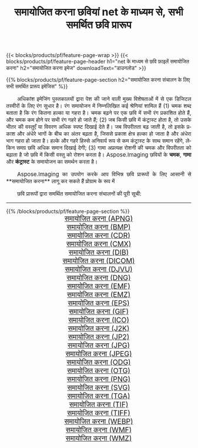 ﻿---
title: समायोजित करना छवियां net के माध्यम से, सभी समर्थित छवि प्रारूप 
weight: 3920
url: /hi/net/adjust 
lang: hi
langdirlevel: 2
locales: zh-hans,ja,it,ru,de,es,fr,nl,id,lt,pl,pt,vi,tr,ko,zh-hant,ar,hi,th,sv,cs,uk,he
description: Aspose.Imaging का उपयोग करके आप net के माध्यम से आसानी से समायोजित करना चित्र बना सकते हैं
---

{{< blocks/products/pf/feature-page-wrap >}}
{{< blocks/products/pf/feature-page-header h1="net के माध्यम से छवि फ़ाइलें समायोजित करना" h2="समायोजित करना इमेज" downloadText="डाउनलोड" >}}


{{% blocks/products/pf/feature-page-section  h2="समायोजित करना संचालन के लिए सभी समर्थित प्रारूप इमेजिस" %}}
<p align="justify" style="text-indent:2em;font-size:15px;">
अधिकांश इमेजिंग पुस्तकालयों द्वारा पेश की जाने वाली मुख्य विशेषताओं में से एक डिजिटल तस्वीरों के लिए रंग सुधार है। रंग समायोजन में निम्नलिखित कई श्रेणियां शामिल हैं (1) चमक शब्द बताता है कि रंग कितना हल्का या गहरा है। चमक बढ़ने पर एक छवि में सभी रंग प्रकाशित होते हैं, और चमक कम होने पर सभी रंग गहरे हो जाते हैं; (2) जब किसी छवि में कंट्रास्ट होता है, तो उसके भीतर की वस्तुएँ या विवरण अधिक स्पष्ट दिखाई देते हैं। जब विपरीतता बढ़ जाती है, तो इसके प्रकाश और अंधेरे भागों के बीच का अंतर बढ़ता है, जिससे प्रकाश क्षेत्र हल्का हो जाता है और अंधेरा भाग गहरा हो जाता है। हल्के और गहरे हिस्से अनिवार्य रूप से कम कंट्रास्ट के साथ समान रहेंगे, लेकिन समग्र छवि अधिक समान दिखाई देगी; (3) गामा अप्रत्यक्ष रोशनी की चमक और विपरीतता को बढ़ाता है जो छवि में किसी वस्तु को रोशन करता है। Aspose.Imaging छवियों के <b>चमक</b>, <b>गामा</b> और <b>कंट्रास्ट</b> के समायोजन का समर्थन करता है।
</p>
<p align="justify" style="text-indent:2em;font-size:15px;">
Aspose.Imaging का उपयोग करके आप विभिन्न छवि प्रारूपों के लिए आसानी से **समायोजित करना** लागू कर सकते हैं प्रोग्राम के रूप में
</p>
<p align="justify" style="text-indent:2em;font-size:15px;">
छवि प्रारूपों द्वारा समर्थित समायोजित करना संचालनों की पूरी सूची:
</p>
<hr/>
{{% /blocks/products/pf/feature-page-section %}}
<div class="container-fluid productfamilypage bg-gray">
    <div class="convertypes bg-gray agp-content section">
        <div class="container">
		<div class="row other-converters" style="gap: 10px;font-size: 19px;text-align:center;">
		    <div class='col-md-2 other-converter remove-lp remove-rp'><a href="/imaging/hi/net/adjust/apng" style="padding:15px;">समायोजित करना (APNG)</a></div><div class='col-md-2 other-converter remove-lp remove-rp'><a href="/imaging/hi/net/adjust/bmp" style="padding:15px;">समायोजित करना (BMP)</a></div><div class='col-md-2 other-converter remove-lp remove-rp'><a href="/imaging/hi/net/adjust/cdr" style="padding:15px;">समायोजित करना (CDR)</a></div><div class='col-md-2 other-converter remove-lp remove-rp'><a href="/imaging/hi/net/adjust/cmx" style="padding:15px;">समायोजित करना (CMX)</a></div><div class='col-md-2 other-converter remove-lp remove-rp'><a href="/imaging/hi/net/adjust/dib" style="padding:15px;">समायोजित करना (DIB)</a></div><div class='col-md-2 other-converter remove-lp remove-rp'><a href="/imaging/hi/net/adjust/dicom" style="padding:15px;">समायोजित करना (DICOM)</a></div><div class='col-md-2 other-converter remove-lp remove-rp'><a href="/imaging/hi/net/adjust/djvu" style="padding:15px;">समायोजित करना (DJVU)</a></div><div class='col-md-2 other-converter remove-lp remove-rp'><a href="/imaging/hi/net/adjust/dng" style="padding:15px;">समायोजित करना (DNG)</a></div><div class='col-md-2 other-converter remove-lp remove-rp'><a href="/imaging/hi/net/adjust/emf" style="padding:15px;">समायोजित करना (EMF)</a></div><div class='col-md-2 other-converter remove-lp remove-rp'><a href="/imaging/hi/net/adjust/emz" style="padding:15px;">समायोजित करना (EMZ)</a></div><div class='col-md-2 other-converter remove-lp remove-rp'><a href="/imaging/hi/net/adjust/eps" style="padding:15px;">समायोजित करना (EPS)</a></div><div class='col-md-2 other-converter remove-lp remove-rp'><a href="/imaging/hi/net/adjust/gif" style="padding:15px;">समायोजित करना (GIF)</a></div><div class='col-md-2 other-converter remove-lp remove-rp'><a href="/imaging/hi/net/adjust/ico" style="padding:15px;">समायोजित करना (ICO)</a></div><div class='col-md-2 other-converter remove-lp remove-rp'><a href="/imaging/hi/net/adjust/j2k" style="padding:15px;">समायोजित करना (J2K)</a></div><div class='col-md-2 other-converter remove-lp remove-rp'><a href="/imaging/hi/net/adjust/jp2" style="padding:15px;">समायोजित करना (JP2)</a></div><div class='col-md-2 other-converter remove-lp remove-rp'><a href="/imaging/hi/net/adjust/jpg" style="padding:15px;">समायोजित करना (JPG)</a></div><div class='col-md-2 other-converter remove-lp remove-rp'><a href="/imaging/hi/net/adjust/jpeg" style="padding:15px;">समायोजित करना (JPEG)</a></div><div class='col-md-2 other-converter remove-lp remove-rp'><a href="/imaging/hi/net/adjust/odg" style="padding:15px;">समायोजित करना (ODG)</a></div><div class='col-md-2 other-converter remove-lp remove-rp'><a href="/imaging/hi/net/adjust/otg" style="padding:15px;">समायोजित करना (OTG)</a></div><div class='col-md-2 other-converter remove-lp remove-rp'><a href="/imaging/hi/net/adjust/png" style="padding:15px;">समायोजित करना (PNG)</a></div><div class='col-md-2 other-converter remove-lp remove-rp'><a href="/imaging/hi/net/adjust/svg" style="padding:15px;">समायोजित करना (SVG)</a></div><div class='col-md-2 other-converter remove-lp remove-rp'><a href="/imaging/hi/net/adjust/tga" style="padding:15px;">समायोजित करना (TGA)</a></div><div class='col-md-2 other-converter remove-lp remove-rp'><a href="/imaging/hi/net/adjust/tif" style="padding:15px;">समायोजित करना (TIF)</a></div><div class='col-md-2 other-converter remove-lp remove-rp'><a href="/imaging/hi/net/adjust/tiff" style="padding:15px;">समायोजित करना (TIFF)</a></div><div class='col-md-2 other-converter remove-lp remove-rp'><a href="/imaging/hi/net/adjust/webp" style="padding:15px;">समायोजित करना (WEBP)</a></div><div class='col-md-2 other-converter remove-lp remove-rp'><a href="/imaging/hi/net/adjust/wmf" style="padding:15px;">समायोजित करना (WMF)</a></div><div class='col-md-2 other-converter remove-lp remove-rp'><a href="/imaging/hi/net/adjust/wmz" style="padding:15px;">समायोजित करना (WMZ)</a></div>
                </div>
        </div>
    </div>
</div>
<br/>
